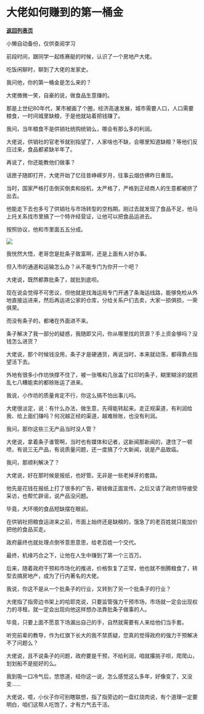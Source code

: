 # 大佬如何赚到的第一桶金

[**返回列表页**](/gzh/政事堂2019)

小懒自动备份，仅供查阅学习

前段时间，跟同学一起练赛艇的时候，认识了一个房地产大佬。  

  

吃饭闲聊时，聊到了大佬的发家史。

  

我问他，你的第一桶金是怎么来的？

  

大佬微微一笑，自豪的说，做食品生意赚的。

  

那是上世纪80年代，某市被画了个圈，经济高速发展，城市需要人口，人口需要粮食，一时间城里缺粮，于是他就站着把钱赚了。

  

我问，当年粮食不是供销社统购统销么，哪会有那么多的利润。

  

大佬说，供销社的官老爷就别指望了，人家啥也不缺，会哪里知道缺粮？等他们反应过来，食品都紧缺半年了。

  

再说了，你还能教他们做事？

  

话匣子随即打开，大佬开始了忆往昔峥嵘岁月，往事云烟仿佛昨日重现。

  

当时，国家严格打击倒买倒卖和投机，太严格了，严格到正经商人的生意都被挤了出去。

  

他能走下去也多亏了供销社与市场转型的空档期。刚过去就发现了食品不足，他马上托关系找市里搞了一个特许经营证，让他可以把食品运进去。

  

按照协议，他和市里面五五分成。

  

![](https://mmbiz.qpic.cn/mmbiz_png/rxhS23yu8cOWZhlfl0N0ic1BV1t5Cy1tyRMgc1yyZvWDicxg9XXf0NOUMibdKjB0D1tTwb8QbVmCl2qOzSbENiaD6w/640?wx_fmt=png)

  

我恍然大悟，老哥您是批条子致富啊，还是上面有人好办事。

  

但入市的通道和运输怎么办？从不能专门为你开一个吧？

  

大佬说，既然都靠批条了，就批到底呗。

  

现在说会觉得不可思议，但他就是找海运局专门开通了条海运线路，能够免检从外地直接运进来，然后再运进公家的仓库，分给关系户们去卖，大家一损俱损，一荣俱荣。

  

而没有条子的，都堵在外面进不来。

  

条子解决了我一部分的疑惑，我随即又问，你从哪里找的货源？手上资金够吗？没钱怎么进货？

  

大佬说，那个时候钱没用，条子才是硬通货，再说当时，本来就动荡，都得靠点指望活下去。

  

外地有很多小作坊快撑不住了，被一张嘴和几张盖了红印的条子，糊里糊涂的就把乱七八糟能卖的都赊账运了进来。

  

我说，小作坊的质量肯定不行，你这么搞不怕出事儿吗。

  

大佬很淡定，说：有什么办法，做生意，先得能转起来。走正规渠道，有利润给我、给上面们赚吗？何况越正经的渠道，越难赊账，也没有利润。

  

我问，那你这些三无产品当时没人管？

  

大佬说，拿着条子谁管啊，当时也有媒体和记者，这新闻那新闻的，逮住了一顿喷，有说三无产品，有说质量问题，还一度搞了个大新闻，说是产品致癌。

  

我问，那顺利解决了？

  

大佬说，好在那时候是报纸，也好管。无非是一些老掉牙的套路。

  

他先是花钱在报纸上打了很多的广告，砸钱做正面宣传。之后又请了政府领导接受采访，也帮忙辟谣，说产品没问题。

  

毕竟，大环境的食品短缺摆在眼前。

  

在供销社把粮食运进来之前，市面上始终还是缺粮的，饿急了的老百姓就只能加价把他的食品买走。

  

政府最终也就处理点倒爷意思意思，给老百姓一个交代。  

  

最终，机缘巧合之下，让他在人生中赚到了第一个三百万。

  

后来，随着政府干预和市场化的推进，价格恢复了正常，他也就不倒腾粮食了，转型去搞房地产，成为了行内著名的大佬。

  

我说，你这不是从一个批条子的行业，又转到了另一个批条子的行业？

  

大佬指了指旁边书架上的哈耶克说，只要监管强力干预市场，市场就一定会出现权力的寻租，就一定会出现向他这样想办法靠批条子做事的人。

  

毕竟，只要上面不愿意下场漏出自己的手，自然就需要有人来给他们当手套。

  

听完前辈的教导，作为红旗下长大的我不禁质疑，您真的觉得政府的强力干预解决不了问题么？

  

大佬说，且不说条子的问题，政府要是干预，不给利润，咱就撂挑子呗，爬爬山，划划船不是挺好的么。

  

我到吸一口冷气后，悠悠道，经你这一说，怎么感觉这么多年，好像变了，又没变……

  

大佬说，噫，小伙子你可别瞎联想，指了指旁边的一盘红烧肉说，有个道理一定要明白，咱们这帮人吃饱了，才有力气去干活。

  


